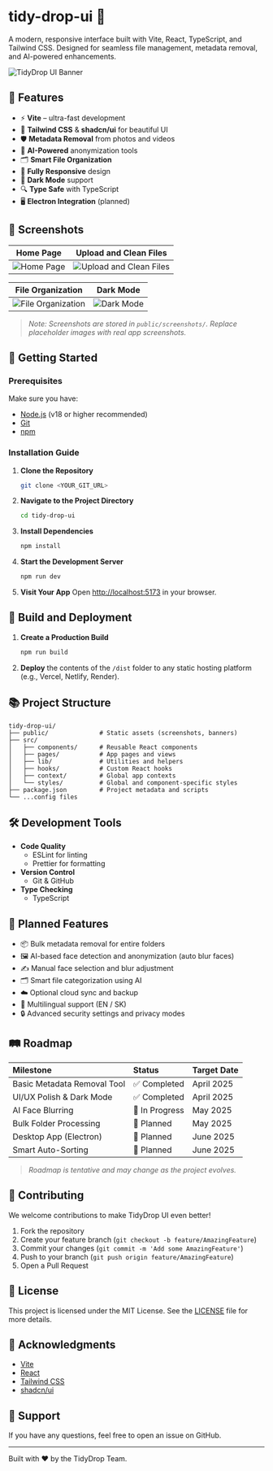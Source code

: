 # tidy-drop-ui 🚀

A modern, responsive interface built with Vite, React, TypeScript, and Tailwind CSS. Designed for seamless file management, metadata removal, and AI-powered enhancements.

![TidyDrop UI Banner](public/tidy-drop-banner.png)

## 🌟 Features

- ⚡ **Vite** – ultra-fast development
- 🎨 **Tailwind CSS** & **shadcn/ui** for beautiful UI
- 🛡 **Metadata Removal** from photos and videos
- 🤖 **AI-Powered** anonymization tools
- 🗂 **Smart File Organization**
- 📱 **Fully Responsive** design
- 🌙 **Dark Mode** support
- 🔍 **Type Safe** with TypeScript
- 🖥️ **Electron Integration** (planned)

## 📸 Screenshots

| Home Page | Upload and Clean Files |
|:---------:|:----------------------:|
| ![Home Page](public/screenshots/homepage.png) | ![Upload and Clean Files](public/screenshots/upload-clean.png) |

| File Organization | Dark Mode |
|:-----------------:|:---------:|
| ![File Organization](public/screenshots/organize-files.png) | ![Dark Mode](public/screenshots/dark-mode.png) |

> *Note: Screenshots are stored in `public/screenshots/`. Replace placeholder images with real app screenshots.*

## 🚀 Getting Started

### Prerequisites

Make sure you have:
- [Node.js](https://nodejs.org/) (v18 or higher recommended)
- [Git](https://git-scm.com/)
- [npm](https://www.npmjs.com/)

### Installation Guide

1. **Clone the Repository**
   ```bash
   git clone <YOUR_GIT_URL>
   ```

2. **Navigate to the Project Directory**
   ```bash
   cd tidy-drop-ui
   ```

3. **Install Dependencies**
   ```bash
   npm install
   ```

4. **Start the Development Server**
   ```bash
   npm run dev
   ```

5. **Visit Your App**
   Open [http://localhost:5173](http://localhost:5173) in your browser.

## 🔧 Build and Deployment

1. **Create a Production Build**
   ```bash
   npm run build
   ```

2. **Deploy** the contents of the `/dist` folder to any static hosting platform (e.g., Vercel, Netlify, Render).

## 📚 Project Structure

```
tidy-drop-ui/
├── public/              # Static assets (screenshots, banners)
├── src/
│   ├── components/      # Reusable React components
│   ├── pages/           # App pages and views
│   ├── lib/             # Utilities and helpers
│   ├── hooks/           # Custom React hooks
│   ├── context/         # Global app contexts
│   └── styles/          # Global and component-specific styles
├── package.json         # Project metadata and scripts
└── ...config files
```

## 🛠️ Development Tools

- **Code Quality**
  - ESLint for linting
  - Prettier for formatting
- **Version Control**
  - Git & GitHub
- **Type Checking**
  - TypeScript

## 🔮 Planned Features

- 📦 Bulk metadata removal for entire folders
- 🖼️ AI-based face detection and anonymization (auto blur faces)
- ✍️ Manual face selection and blur adjustment
- 🗂️ Smart file categorization using AI
- ☁️ Optional cloud sync and backup
- 💬 Multilingual support (EN / SK)
- 🔒 Advanced security settings and privacy modes

## 🛤 Roadmap

| Milestone | Status | Target Date |
|:----------|:-------|:------------|
| Basic Metadata Removal Tool | ✅ Completed | April 2025 |
| UI/UX Polish & Dark Mode | ✅ Completed | April 2025 |
| AI Face Blurring | 🚧 In Progress | May 2025 |
| Bulk Folder Processing | 📝 Planned | May 2025 |
| Desktop App (Electron) | 📝 Planned | June 2025 |
| Smart Auto-Sorting | 📝 Planned | June 2025 |

> *Roadmap is tentative and may change as the project evolves.*

## 🤝 Contributing

We welcome contributions to make TidyDrop UI even better!

1. Fork the repository
2. Create your feature branch (`git checkout -b feature/AmazingFeature`)
3. Commit your changes (`git commit -m 'Add some AmazingFeature'`)
4. Push to your branch (`git push origin feature/AmazingFeature`)
5. Open a Pull Request

## 📝 License

This project is licensed under the MIT License. See the [LICENSE](LICENSE) file for more details.

## 🙏 Acknowledgments

- [Vite](https://vitejs.dev/)
- [React](https://react.dev/)
- [Tailwind CSS](https://tailwindcss.com/)
- [shadcn/ui](https://ui.shadcn.com/)

## 💬 Support

If you have any questions, feel free to open an issue on GitHub.

---

Built with ❤️ by the TidyDrop Team.

